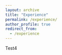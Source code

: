 ```yaml
---
layout: archive
title: "Experience"
permalink: /experience/
author_profile: true
redirect_from:
  - /experience
---
```


Test4
